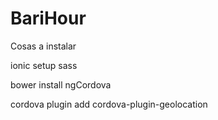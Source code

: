 # BariHour
Cosas a instalar

ionic setup sass

bower install ngCordova

cordova plugin add cordova-plugin-geolocation
